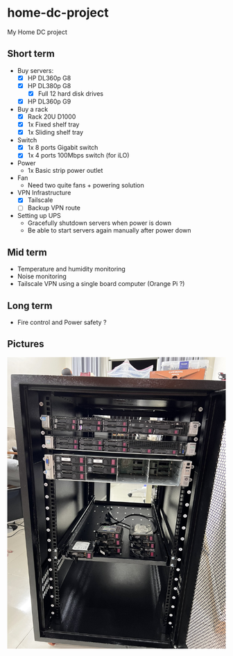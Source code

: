 # home-dc-project
My Home DC project 

## Short term

- Buy servers:
  - [x] HP DL360p G8
  - [x] HP DL380p G8
    - [x] Full 12 hard disk drives  
  - [x] HP DL360p G9
- Buy a rack
  - [x] Rack 20U D1000
  - [x] 1x Fixed shelf tray
  - [x] 1x Sliding shelf tray
- Switch
  - [x] 1x 8 ports Gigabit switch
  - [x] 1x 4 ports 100Mbps switch (for iLO)
- Power
  - 1x Basic strip power outlet
- Fan
  - Need two quite fans + powering solution
- VPN Infrastructure
  - [x] Tailscale
  - [ ] Backup VPN route
- Setting up UPS
  - Gracefully shutdown servers when power is down
  - Be able to start servers again manually after power down


## Mid term
- Temperature and humidity monitoring
- Noise monitoring
- Tailscale VPN using a single board computer (Orange Pi ?)


## Long term
- Fire control and Power safety ?

## Pictures

![](rack1.jpg)
